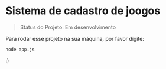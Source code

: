 # Sistema de cadastro de joogos 

> Status do Projeto: Em desenvolvimento

Para rodar esse projeto  na sua máquina, por favor digite:

```
node app.js

```
:)